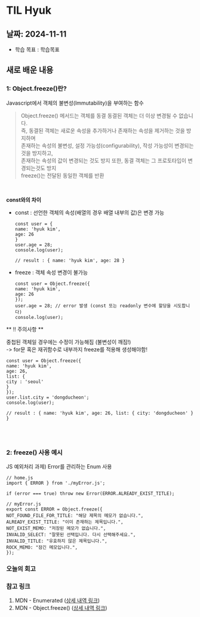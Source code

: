 # TIL Hyuk

## 날짜: 2024-11-11

- 학습 목표 : 학습목표


## 새로 배운 내용
### 1: Object.freeze()란?
Javascript에서 객체의 불변성(Immutability)을 부여하는 함수

> Object.freeze() 메서드는 객체를 동결 동결된 객체는 더 이상 변경될 수 없습니다. <br>
즉, 동결된 객체는 새로운 속성을 추가하거나 존재하는 속성을 제거하는 것을 방지하며 <br>
존재하는 속성의 불변성, 설정 가능성(configurability), 작성 가능성이 변경되는 것을 방지하고, <br>
존재하는 속성의 값이 변경되는 것도 방지 또한, 동결 객체는 그 프로토타입이 변경되는것도 방지 <br>
freeze()는 전달된 동일한 객체를 반환 <br>

 <br>

**const와의 차이**

- const : 선언한 객체의 속성(배열의 경우 배열 내부의 값)은 변경 가능
    ```
    const user = {
    name: 'hyuk kim',
    age: 26
    }
    user.age = 28;
    console.log(user);
    
    // result : { name: 'hyuk kim', age: 28 }
    ```

- freeze : 객체 속성 변경이 불가능
    ```
    const user = Object.freeze({
    name: 'hyuk kim',
    age: 26
    });
    user.age = 28; // error 발생 (const 또는 readonly 변수에 할당을 시도합니다)
    console.log(user);
    ```



** !! 주의사항 **

중첩된 객체일 경우에는 수정이 가능해짐 (불변성이 깨짐!) <br>
-> for문 혹은 재귀함수로 내부까지 freeze를 적용해 생성해야함!
    
```
const user = Object.freeze({
name: 'hyuk kim',
age: 26,
list: {
city : 'seoul'
}
});
user.list.city = 'dongducheon';
console.log(user);

// result : { name: 'hyuk kim', age: 26, list: { city: 'dongducheon' } }
```

<br> <br>


### 2: freeze() 사용 예시

JS 예외처리 과제) Error를 관리하는 Enum 사용


```
// home.js
import { ERROR } from './myError.js';

if (error === true) throw new Error(ERROR.ALREADY_EXIST_TITLE);

// myError.js
export const ERROR = Object.freeze({
NOT_FOUND_FILE_FOR_TITLE: "해당 제목의 메모가 없습니다.",
ALREADY_EXIST_TITLE: "이미 존재하는 제목입니다.",
NOT_EXIST_MEMO: "저장된 메모가 없습니다.",
INVALID_SELECT: "잘못된 선택입니다. 다시 선택해주세요.",
INVALID_TITLE: "유효하지 않은 제목입니다.",
ROCK_MEMO: "잠긴 메모입니다.",
});
```


### 오늘의 회고


### 참고 링크
1. MDN - Enumerated ([상세 내역 링크](https://developer.mozilla.org/ko/docs/Glossary/Enumerated)) <br>
2. MDN - Object.freeze() ([상세 내역 링크](https://developer.mozilla.org/ko/docs/Web/JavaScript/Reference/Global_Objects/Object/freeze)) <br>

